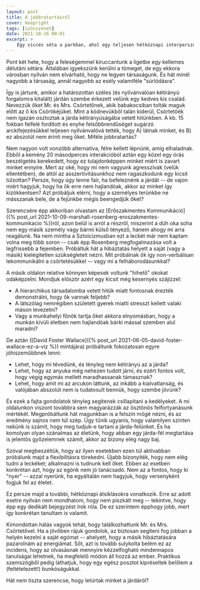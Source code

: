 ```yaml
---
layout: post
title: A jobbratartásról
cover: keepright
tags: [szösszenet]
date: 2021-10-16 00:01
excerpt: >
    Egy vicces séta a parkban, ahol egy teljesen hétköznapi interperszonális "súrlódásra" végre tudatos gondolatokkal válaszoltunk az értelmetlen felfortyanás helyett...
---
```


Pont két hete, hogy a feleségemmel kiruccantunk a ligetbe egy kellemes délutáni sétára.
Általában igyekszünk kerülni a tömeget, de egy ekkora városban nyilván nem elvárható, hogy ne legyen társaságunk.
És hát minél nagyobb a társaság, annál nagyobb az esély valamiféle "súrlódásra".

Így is jártunk, amikor a határozottan széles (és nyilvánvalóan kétirányú forgalomra kitalált) járdán szembe érkezett velünk egy kedves kis család.
Nevezzük őket Mr. és Mrs. Csörtetőnek, akik babakocsiban tolták maguk előtt az ő kis Csörtikéjüket.
Mint a kódnevükből talán kiderül, Csörtetőék nem igazán osztoztak a járda kétirányúságába vetett hitünkben.
A kb. 15 fokban felfelé fordított és enyhe felsőbbrendűséget sugárzó arckifejezésükkel teljesen nyilvánvalóvá tették, hogy A) látnak minket, és B) ez abszolút nem érinti meg őket.
Miféle jobbratartás?

Nem nagyon volt vonzóbb alternatíva, félre kellett lépnünk, amíg elhaladnak.
Ebből a kemény 20 másodperces interakcióból aztán egy közel egy órás beszélgetés kerekedett, hogy ez tulajdonképpen minket miért is zavart minket ennyire.
Mert az oké, hogy mi nem vagyunk agresszívak (velük ellentétben), de attól az asszertivitásunkhoz nem ragaszkodunk egy kicsit túlzottan?
Persze, hogy úgy lenne fair, ha befeleznénk a járdát -- de vajon miért hagyjuk, hogy ha ők erre nem hajlandóak, akkor az minket így kizökkentsen?
Azt próbáljuk elérni, hogy a személyes terünkbe ne másszanak bele, de a fejünkbe mégis beengedjük őket?

Szerencsére épp akkoriban olvastam az [Erőszakmentes Kommunikáció]({% post_url 2021-10-09-marshall-rosenberg-eroszakmentes-kommunikacio %})ról, azon belül is arról a részről, miszerint a düh oka soha nem egy másik személy vagy bármi külső tényező, hanem ahogy mi arra reagálunk.
Na nem mintha a Sztoicizmusban ezt a leckét már nem kaptam volna meg több soron -- csak épp Rosenberg megfogalmazása volt a legfrissebb a fejemben.
Próbáltuk hát a hibáztatás helyett a saját (vagy a másik) kielégítetlen szükségleteit nézni.
Mit próbálnak ők így non-verbálisan lekommunikálni a csörtetésükkel -- vagy mi a felháborodásunkkal?

A másik oldalon relatíve könnyen képesek voltunk "hihető" okokat odaképzelni.
Mondjuk először azért egy kicsit még kesernyés szájízzel:

- A hierarchikus társadalomba vetett hitük miatt fontosnak érezték demonstrálni, hogy ők vannak feljebb?
- A látszólag nemrégiben született gyerek miatti stresszt kellett valaki máson levezetni?
- Vagy a munkahelyi főnök tartja őket akkora elnyomásban, hogy a munkán kívüli életben nem hajlandóak bárki mással szemben alul maradni?

De aztán ([David Foster Wallace]({% post_url 2021-06-05-david-foster-wallace-ez-a-viz %}) mintájára) próbáltunk fokozatosan egyre jóhiszeműbbnek lenni:

- Lehet, hogy mi tévedünk, és tényleg nem kétirányú az a járda?
- Lehet, hogy az anyuka még nehezen tudott járni, és ezért fontos volt, hogy végig egymás mellett maradhassanak támasznak?
- Lehet, hogy amit mi az arcukon láttunk, az inkább a kialvatlanság, és valójában abszolút nem is tudatosult bennük, hogy szembe jövünk?

És ezek a fajta gondolatok tényleg segítenek csillapítani a kedélyeket.
A mi oldalunkon viszont továbbra sem magyarázzák az ösztönös felfortyanásunk mértékét.
Megpróbáltunk hát magunkban is a felszín mögé nézni, és az eredmény sajnos nem túl szép.
Úgy tűnik ugyanis, hogy valamilyen szinten nekünk is számít, hogy meg tudjuk-e tartani a járda-felünket.
És ha komolyan olyan szánalmas az életünk, hogy abban egy járda-fél megtartása is jelentős győzelemnek számít, akkor az bizony elég nagy baj.

Szóval megbeszéltük, hogy az ilyen esetekben ezen túl aktívabban próbálunk majd a flexibilitásra törekedni.
Újabb bizonyíték, hogy nem elég tudni a leckéket; alkalmazni is tudnunk kell őket.
Ebben az esetben konkrétan azt, hogy az egónk nem jó tanácsadó.
Nem az a fontos, hogy ki "nyer" -- azzal nyerünk, ha egyáltalán nem hagyjuk, hogy versenyként fogjuk fel az életet.

Ez persze majd a további, hétköznapi átsiklásokra vonatkozik.
Erre az adott esetre nyilván nem mondhatom, hogy nem piszkált meg -- tekintve, hogy épp egy dedikált bejegyzést írok róla.
De ez szerintem épphogy jobb, mert így konkrétan tanultam is valamit.

Kimondottan hálás vagyok tehát, hogy találkozhattunk Mr. és Mrs. Csörtetővel.
Ha a jövőben rájuk gondolok, az biztosan segíteni fog jobban a helyén kezelni a saját egómat -- ahelyett, hogy a másik hibáztatására pazarolnám az energiámat.
Sőt, azt is tovább sulykolta belém ez az incidens, hogy az olvasásnak mennyire kézzelfogható mindennapos tanulságai lehetnek, ha megfelelő módon áll hozzá az ember.
Praktikus szemszögből pedig láthatjuk, hogy egy egész posztot kipréseltek belőlem a (feltételezett!) bunkóságukkal.

Hát nem tiszta szerencse, hogy letúrtak minket a járdáról?